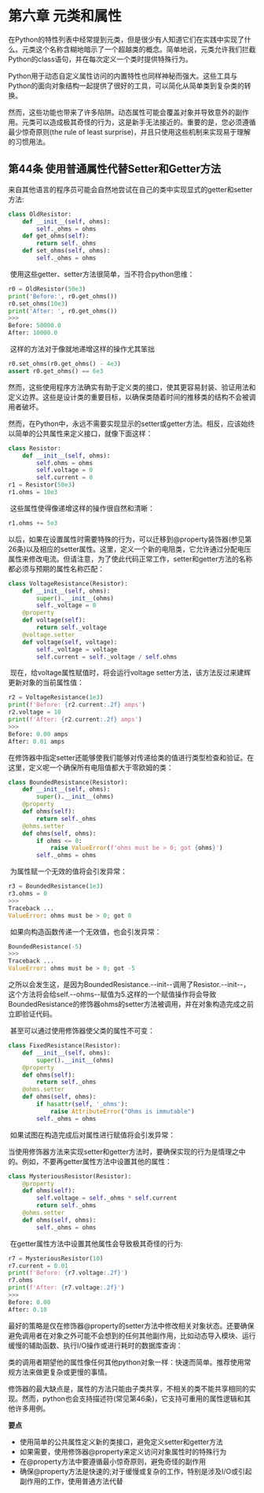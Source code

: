 # 第六章 元类和属性

​		在Python的特性列表中经常提到元类，但是很少有人知道它们在实践中实现了什么。元类这个名称含糊地暗示了一个超越类的概念。简单地说，元类允许我们拦截Python的class语句，并在每次定义一个类时提供特殊行为。

​		Python用于动态自定义属性访问的内置特性也同样神秘而强大。这些工具与Python的面向对象结构一起提供了很好的工具，可以简化从简单类到复杂类的转换。

​		然而，这些功能也带来了许多陷阱。动态属性可能会覆盖对象并导致意外的副作用。元类可以造成极其奇怪的行为，这是新手无法接近的。重要的是，您必须遵循最少惊奇原则(the rule of least surprise)，并且只使用这些机制来实现易于理解的习惯用法。

## 第44条 使用普通属性代替Setter和Getter方法

​		来自其他语言的程序员可能会自然地尝试在自己的类中实现显式的getter和setter方法:

~~~python
class OldResistor:
    def __init__(self, ohms):
    	self._ohms = ohms
    def get_ohms(self):
    	return self._ohms
    def set_ohms(self, ohms):
    	self._ohms = ohms
~~~

​		使用这些getter、setter方法很简单，当不符合python思维：

~~~python
r0 = OldResistor(50e3)
print('Before:', r0.get_ohms())
r0.set_ohms(10e3)
print('After: ', r0.get_ohms())
>>>
Before: 50000.0
After: 10000.0
~~~

​		这样的方法对于像就地递增这样的操作尤其笨拙

~~~python
r0.set_ohms(r0.get_ohms() - 4e3)
assert r0.get_ohms() == 6e3
~~~

​		然而，这些使用程序方法确实有助于定义类的接口，使其更容易封装、验证用法和定义边界。这些是设计类的重要目标，以确保类随着时间的推移类的结构不会被调用者破坏。

​		然而，在Python中，永远不需要实现显示的setter或getter方法。相反，应该始终以简单的公共属性来定义接口，就像下面这样：

~~~python
class Resistor:
    def __init__(self, ohms):
        self.ohms = ohms
        self.voltage = 0
        self.current = 0
r1 = Resistor(50e3)
r1.ohms = 10e3
~~~

​		这些属性使得像递增这样的操作很自然和清晰：

~~~python
r1.ohms += 5e3
~~~

​		以后，如果在设置属性时需要特殊的行为，可以迁移到@property装饰器(参见第26条)以及相应的setter属性。这里，定义一个新的电阻类，它允许通过分配电压属性来修改电流。但请注意，为了使此代码正常工作，setter和getter方法的名称都必须与预期的属性名称匹配：

~~~python
class VoltageResistance(Resistor):
    def __init__(self, ohms):
        super().__init__(ohms)
        self._voltage = 0
    @property
    def voltage(self):
    	return self._voltage
    @voltage.setter
    def voltage(self, voltage):
        self._voltage = voltage
        self.current = self._voltage / self.ohms
~~~

​		现在，给voltage属性赋值时，将会运行voltage setter方法，该方法反过来建辉更新对象的当前属性值：

~~~python
r2 = VoltageResistance(1e3)
print(f'Before: {r2.current:.2f} amps')
r2.voltage = 10
print(f'After: {r2.current:.2f} amps')
>>>
Before: 0.00 amps
After: 0.01 amps
~~~

​		在修饰器中指定setter还能够使我们能够对传递给类的值进行类型检查和验证。在这里，定义呢一个确保所有电阻值都大于零欧姆的类：

~~~python
class BoundedResistance(Resistor):
    def __init__(self, ohms):
    	super().__init__(ohms)
    @property
    def ohms(self):
        return self._ohms
    @ohms.setter
    def ohms(self, ohms):
        if ohms <= 0:
        	raise ValueError(f'ohms must be > 0; got {ohms}')
        self._ohms = ohms


~~~

​		为属性赋一个无效的值将会引发异常：

~~~python
r3 = BoundedResistance(1e3)
r3.ohms = 0
>>>
Traceback ...
ValueError: ohms must be > 0; got 0
~~~

​		如果向构造函数传递一个无效值，也会引发异常：

~~~python
BoundedResistance(-5)
>>>
Traceback ...
ValueError: ohms must be > 0; got -5
~~~

​		之所以会发生这，是因为BoundedResistance.--init--调用了Resistor.--init--，这个方法将会给self.--ohms--赋值为5.这样的一个赋值操作将会导致BoundedResistance的修饰器ohms的setter方法被调用，并在对象构造完成之前立即验证代码。

​		甚至可以通过使用修饰器使父类的属性不可变：

~~~python
class FixedResistance(Resistor):
    def __init__(self, ohms):
    	super().__init__(ohms)
    @property
    def ohms(self):
    	return self._ohms
    @ohms.setter
    def ohms(self, ohms):
    	if hasattr(self, '_ohms'):
    		raise AttributeError("Ohms is immutable")
        self._ohms = ohms
~~~

​		如果试图在构造完成后对属性进行赋值将会引发异常：

​		当使用修饰器方法来实现setter和getter方法时，要确保实现的行为是情理之中的。例如，不要再getter属性方法中设置其他的属性：

~~~python
class MysteriousResistor(Resistor):
    @property
    def ohms(self):
        self.voltage = self._ohms * self.current
        return self._ohms
    @ohms.setter
    def ohms(self, ohms):
    	self._ohms = ohms
~~~

​		在getter属性方法中设置其他属性会导致极其奇怪的行为:

~~~python
r7 = MysteriousResistor(10)
r7.current = 0.01
print(f'Before: {r7.voltage:.2f}')
r7.ohms
print(f'After: {r7.voltage:.2f}')
>>>
Before: 0.00
After: 0.10
~~~

​		最好的策略是仅在修饰器@property的setter方法中修改相关对象状态。还要确保避免调用者在对象之外可能不会想到的任何其他副作用，比如动态导入模块、运行缓慢的辅助函数、执行I/O操作或进行耗时的数据库查询：

​		类的调用者期望他的属性像任何其他python对象一样：快速而简单。推荐使用常规方法来做更复杂或更慢的事情。

​		修饰器的最大缺点是，属性的方法只能由子类共享，不相关的类不能共享相同的实现。然而，python也会支持描述符(常见第46条)，它支持可重用的属性逻辑和其他许多用例。

**要点**

* 使用简单的公共属性定义新的类接口，避免定义setter和getter方法
* 如果需要，使用修饰器@property来定义访问对象属性时的特殊行为
* 在@property方法中要遵循最小惊奇原则，避免奇怪的副作用
* 确保@property方法是快速的;对于缓慢或复杂的工作，特别是涉及I/O或引起副作用的工作，使用普通方法代替



